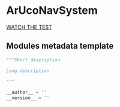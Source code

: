 # ArUcoNavSystem

[WATCH THE TEST](https://youtu.be/pxBZZHKUxTk)

## Modules metadata template
```python
"""Short description

Long description

"""

__author__ = ''
__version__ = ''
```